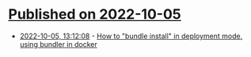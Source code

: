 # [Published on 2022-10-05](index.md)

* [2022-10-05, 13:12:08](https://lobste.rs/s/py23js/how_bundle_install_deployment_mode_using) - [How to \"bundle install\" in deployment mode, using bundler in docker](https://honeyryderchuck.gitlab.io/httpx/2022/10/03/how-to-bundle-production-mode-in-docker.html)
